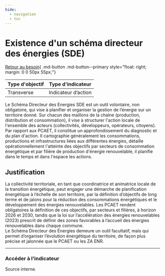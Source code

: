 ```yaml
---
hide:
  - navigation
  - toc
---
```


# Existence d'un schéma directeur des énergies (SDE)

[Retour au besoin](https://konsilion.github.io/diag360/pages/besoins/bi2){ .md-button .md-button--primary style="float: right; margin: 0 0 50px 55px;"}

|Type d'objectif|Type d'indicateur|
|--|--|
|Transverse|Indicateur d’action|

Le Schéma Directeur des Energies SDE est un outil volontaire, non obligatoire, qui vise 
à planifier et organiser la gestion de l’énergie sur un territoire donné.
Sur chacun des maillons de la chaîne (production, distribution et consommation), il vise à structurer l'action locale de l'ensemble des acteurs (collectivités, développeurs, opérateurs, citoyens).
Par rapport aux PCAET, il constitue un approfondissement du diagnostic et du plan d'action. Il cartographie généralement les consommations, productions et infrastructures liées aux différentes énergies, détaille opérationnellement l'atteinte des objectifs par secteurs de consommation énergétique et par filière de production d'énergie renouvelable, il planifie dans le temps et dans l'espace les actions. 

## Justification

La collectivité territoriale, en tant que coordinatrice et animatrice locale de la transition énergétique, peut engager une démarche de planification énergétique à l’échelle de son territoire, par la définition d’objectifs de long terme et de jalons pour la réduction des consommations énergétiques et le développement des énergies renouvelables. Les PCAET rendent obligatoires la définition de ces objectifs, par secteurs et filières, à horizon 2026 et 2030, tandis que la loi sur l’accélération des énergies renouvelables (2023) prescrit de définir des zones favorables à l’accueil des énergies renouvelables dans chaque commune.  
Le Schéma Directeur des Énergies demeure un outil facultatif, mais qui permet d’organiser l’évolution énergétique du territoire, de façon plus précise et jalonnée que le PCAET ou les ZA ENR. 

---

### Accéder à l'indicateur

Source interne.